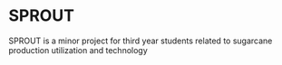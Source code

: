 # SPROUT
SPROUT is a minor project for third year students related to sugarcane production utilization and technology
